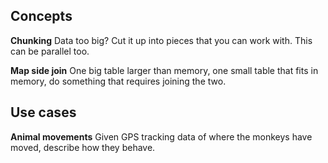 ## Concepts

__Chunking__
Data too big?
Cut it up into pieces that you can work with.
This can be parallel too.

__Map side join__
One big table larger than memory, one small table that fits in memory, do something that requires joining the two.


## Use cases

__Animal movements__
Given GPS tracking data of where the monkeys have moved, describe how they behave.
